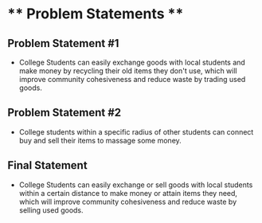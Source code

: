 # ** Problem Statements ** #

## Problem Statement #1 ##
- College Students can easily exchange goods with local students and make money by recycling their old items they don't use, which will improve community cohesiveness and reduce waste by trading used goods.

## Problem Statement #2 ##
- College students within a specific radius of other students can connect buy and sell their items to massage some money.

## Final Statement ##
- College Students can easily exchange or sell goods with local students within a certain distance to make money or attain items they need, which will improve community cohesiveness and reduce waste by selling used goods.
